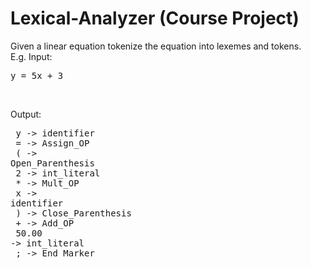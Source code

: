 # Lexical-Analyzer (Course Project)
Given a linear equation tokenize the equation into lexemes and tokens.<br>
E.g. Input: <pre>y = 5x + 3</pre><br>

Output:<pre> y  -> identifier<br>
            =  -> Assign_OP<br>
            (  -> Open_Parenthesis<br>
            2  -> int_literal<br>
            *  -> Mult_OP<br>
            x  -> identifier<br>
            )  -> Close_Parenthesis<br>
            +  -> Add_OP<br>
            50.00  -> int_literal<br>
            ;  -> End_Marker<br></pre>
